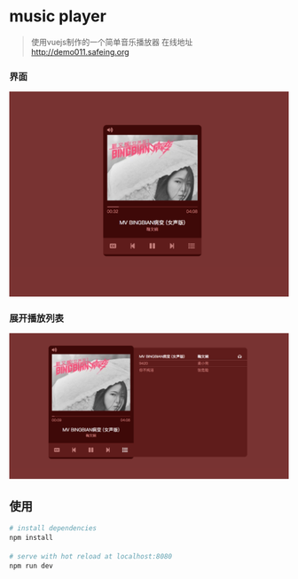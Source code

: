 # music player

> 使用vuejs制作的一个简单音乐播放器 在线地址 http://demo011.safeing.org
### 界面
![avatar](/static/images/QQ20180203-131449@2x.png)
### 展开播放列表
![avatar](/static/images/QQ20180203-131435@2x.png)
## 使用

``` bash
# install dependencies
npm install

# serve with hot reload at localhost:8080
npm run dev


